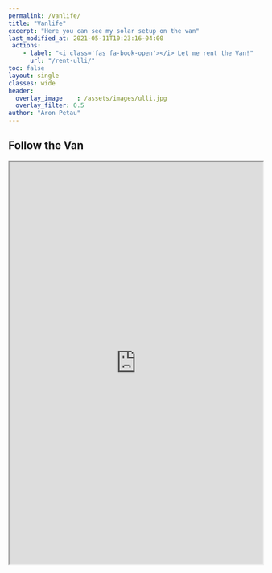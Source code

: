 ```yaml
---
permalink: /vanlife/
title: "Vanlife"
excerpt: "Here you can see my solar setup on the van"
last_modified_at: 2021-05-11T10:23:16-04:00
 actions:
    - label: "<i class='fas fa-book-open'></i> Let me rent the Van!"
      url: "/rent-ulli/"
toc: false
layout: single
classes: wide
header:
  overlay_image    : /assets/images/ulli.jpg
  overlay_filter: 0.5
author: "Aron Petau"
---
```


## Follow the Van

<iframe width="100%" height="800" src="https://vrm.victronenergy.com/installation/167009/embed/f61b11f2"></iframe>
